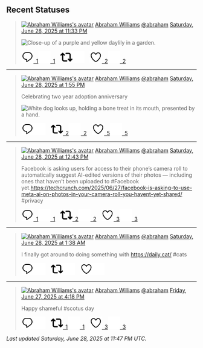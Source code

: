 ## Recent Statuses

> <a href="https://indieweb.social/@abraham"><img alt="Abraham Williams's avatar" src="https://cdn.masto.host/indiewebsocial/accounts/avatars/109/292/540/382/343/163/original/d00f2e03ce9c85b1.jpg" height="24" width="24" ></a> [Abraham Williams](https://indieweb.social/@abraham) [@abraham](https://indieweb.social/@abraham) [Saturday, June 28, 2025 at 11:33 PM](https://indieweb.social/@abraham/114763604610351963)
>
> 
>
> ![Close-up of a purple and yellow daylily in a garden.](https://cdn.masto.host/indiewebsocial/media_attachments/files/114/763/604/267/673/981/original/97cd6529ffe18047.jpg)
>
> [![Reply](./images/reply_light.svg#gh-light-mode-only "Reply")&ensp;1](https://indieweb.social/@abraham/114763604610351963#gh-light-mode-only)[![Reply](./images/reply.svg#gh-dark-mode-only "Reply")&ensp;1](https://indieweb.social/@abraham/114763604610351963#gh-dark-mode-only)&emsp;[![Boost](./images/retweet_light.svg#gh-light-mode-only "Boost")](https://indieweb.social/@abraham/114763604610351963#gh-light-mode-only)[![Boost](./images/retweet.svg#gh-dark-mode-only "Boost")](https://indieweb.social/@abraham/114763604610351963#gh-dark-mode-only)&emsp;[![Favorite](./images/like_light.svg#gh-light-mode-only "Favorite")&ensp;2](https://indieweb.social/@abraham/114763604610351963#gh-light-mode-only)[![Favorite](./images/like.svg#gh-dark-mode-only "Favorite")&ensp;2](https://indieweb.social/@abraham/114763604610351963#gh-dark-mode-only)


---

> <a href="https://indieweb.social/@abraham"><img alt="Abraham Williams's avatar" src="https://cdn.masto.host/indiewebsocial/accounts/avatars/109/292/540/382/343/163/original/d00f2e03ce9c85b1.jpg" height="24" width="24" ></a> [Abraham Williams](https://indieweb.social/@abraham) [@abraham](https://indieweb.social/@abraham) [Saturday, June 28, 2025 at 1:55 PM](https://indieweb.social/@abraham/114761331177551070)
>
> Celebrating two year adoption anniversary
>
> ![White dog looks up, holding a bone treat in its mouth, presented by a hand.](https://cdn.masto.host/indiewebsocial/media_attachments/files/114/761/330/179/792/952/original/f6ea184e8925371a.jpg)
>
> [![Reply](./images/reply_light.svg#gh-light-mode-only "Reply")](https://indieweb.social/@abraham/114761331177551070#gh-light-mode-only)[![Reply](./images/reply.svg#gh-dark-mode-only "Reply")](https://indieweb.social/@abraham/114761331177551070#gh-dark-mode-only)&emsp;[![Boost](./images/retweet_light.svg#gh-light-mode-only "Boost")&ensp;2](https://indieweb.social/@abraham/114761331177551070#gh-light-mode-only)[![Boost](./images/retweet.svg#gh-dark-mode-only "Boost")&ensp;2](https://indieweb.social/@abraham/114761331177551070#gh-dark-mode-only)&emsp;[![Favorite](./images/like_light.svg#gh-light-mode-only "Favorite")&ensp;5](https://indieweb.social/@abraham/114761331177551070#gh-light-mode-only)[![Favorite](./images/like.svg#gh-dark-mode-only "Favorite")&ensp;5](https://indieweb.social/@abraham/114761331177551070#gh-dark-mode-only)


---

> <a href="https://indieweb.social/@abraham"><img alt="Abraham Williams's avatar" src="https://cdn.masto.host/indiewebsocial/accounts/avatars/109/292/540/382/343/163/original/d00f2e03ce9c85b1.jpg" height="24" width="24" ></a> [Abraham Williams](https://indieweb.social/@abraham) [@abraham](https://indieweb.social/@abraham) [Saturday, June 28, 2025 at 12:43 PM](https://indieweb.social/@abraham/114761047246960509)
>
> Facebook is asking users for access to their phone’s camera roll to automatically suggest AI-edited versions of their photos — including ones that haven’t been uploaded to #Facebook yet.https://techcrunch.com/2025/06/27/facebook-is-asking-to-use-meta-ai-on-photos-in-your-camera-roll-you-havent-yet-shared/ #privacy
>
> [![Reply](./images/reply_light.svg#gh-light-mode-only "Reply")&ensp;1](https://indieweb.social/@abraham/114761047246960509#gh-light-mode-only)[![Reply](./images/reply.svg#gh-dark-mode-only "Reply")&ensp;1](https://indieweb.social/@abraham/114761047246960509#gh-dark-mode-only)&emsp;[![Boost](./images/retweet_light.svg#gh-light-mode-only "Boost")&ensp;2](https://indieweb.social/@abraham/114761047246960509#gh-light-mode-only)[![Boost](./images/retweet.svg#gh-dark-mode-only "Boost")&ensp;2](https://indieweb.social/@abraham/114761047246960509#gh-dark-mode-only)&emsp;[![Favorite](./images/like_light.svg#gh-light-mode-only "Favorite")&ensp;3](https://indieweb.social/@abraham/114761047246960509#gh-light-mode-only)[![Favorite](./images/like.svg#gh-dark-mode-only "Favorite")&ensp;3](https://indieweb.social/@abraham/114761047246960509#gh-dark-mode-only)


---

> <a href="https://indieweb.social/@abraham"><img alt="Abraham Williams's avatar" src="https://cdn.masto.host/indiewebsocial/accounts/avatars/109/292/540/382/343/163/original/d00f2e03ce9c85b1.jpg" height="24" width="24" ></a> [Abraham Williams](https://indieweb.social/@abraham) [@abraham](https://indieweb.social/@abraham) [Saturday, June 28, 2025 at 1:38 AM](https://indieweb.social/@abraham/114758432930982786)
>
> I finally got around to doing something with https://daily.cat/ #cats
>
> [![Reply](./images/reply_light.svg#gh-light-mode-only "Reply")](https://indieweb.social/@abraham/114758432930982786#gh-light-mode-only)[![Reply](./images/reply.svg#gh-dark-mode-only "Reply")](https://indieweb.social/@abraham/114758432930982786#gh-dark-mode-only)&emsp;[![Boost](./images/retweet_light.svg#gh-light-mode-only "Boost")](https://indieweb.social/@abraham/114758432930982786#gh-light-mode-only)[![Boost](./images/retweet.svg#gh-dark-mode-only "Boost")](https://indieweb.social/@abraham/114758432930982786#gh-dark-mode-only)&emsp;[![Favorite](./images/like_light.svg#gh-light-mode-only "Favorite")](https://indieweb.social/@abraham/114758432930982786#gh-light-mode-only)[![Favorite](./images/like.svg#gh-dark-mode-only "Favorite")](https://indieweb.social/@abraham/114758432930982786#gh-dark-mode-only)


---

> <a href="https://indieweb.social/@abraham"><img alt="Abraham Williams's avatar" src="https://cdn.masto.host/indiewebsocial/accounts/avatars/109/292/540/382/343/163/original/d00f2e03ce9c85b1.jpg" height="24" width="24" ></a> [Abraham Williams](https://indieweb.social/@abraham) [@abraham](https://indieweb.social/@abraham) [Friday, June 27, 2025 at 4:18 PM](https://indieweb.social/@abraham/114756231084723459)
>
> Happy shameful #scotus day
>
> [![Reply](./images/reply_light.svg#gh-light-mode-only "Reply")](https://indieweb.social/@abraham/114756231084723459#gh-light-mode-only)[![Reply](./images/reply.svg#gh-dark-mode-only "Reply")](https://indieweb.social/@abraham/114756231084723459#gh-dark-mode-only)&emsp;[![Boost](./images/retweet_light.svg#gh-light-mode-only "Boost")&ensp;1](https://indieweb.social/@abraham/114756231084723459#gh-light-mode-only)[![Boost](./images/retweet.svg#gh-dark-mode-only "Boost")&ensp;1](https://indieweb.social/@abraham/114756231084723459#gh-dark-mode-only)&emsp;[![Favorite](./images/like_light.svg#gh-light-mode-only "Favorite")&ensp;3](https://indieweb.social/@abraham/114756231084723459#gh-light-mode-only)[![Favorite](./images/like.svg#gh-dark-mode-only "Favorite")&ensp;3](https://indieweb.social/@abraham/114756231084723459#gh-dark-mode-only)


_Last updated Saturday, June 28, 2025 at 11:47 PM UTC._
